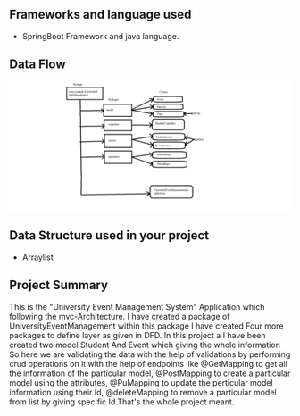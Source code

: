 ## Frameworks and language used 
* SpringBoot Framework and java language.
## Data Flow

![Data Flow](DFD.png)
## Data Structure used in your project
* Arraylist
## Project Summary

This is the "University Event Management System" Application which following the mvc-Architecture. I have created a package of UniversityEventManagement within this package I have created Four more packages to define layer as given in DFD. In this project a I have been created two model Student And Event which giving the whole information So here we are validating the data with the help of validations by performing crud operations on it with the help of endpoints like @GetMapping to get all the information of the particular model, @PostMapping to create a particular model using the attributes, @PuMapping to update the perticular model information using their Id, @deleteMapping to remove a particular model from list by giving specific Id.That's the whole project meant. 